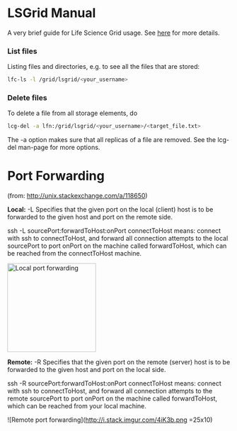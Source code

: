 # LSGrid Manual
A very brief guide for Life Science Grid usage. See [here](https://grid.surfsara.nl/wiki/index.php/Using_the_Grid/Grid_storage#Deleting_files_from_a_Storage_Element) for more details.

### List files
Listing files and directories, e.g. to see all the files that are stored:

```bash
lfc-ls -l /grid/lsgrid/<your_username>
```

### Delete files
To delete a file from all storage elements, do

```bash
lcg-del -a lfn:/grid/lsgrid/<your_username>/<target_file.txt>
```
The -a option makes sure that all replicas of a file are removed. See the lcg-del man-page for more options.

# Port Forwarding 
(from: http://unix.stackexchange.com/a/118650)


__Local:__ -L Specifies that the given port on the local (client) host is to be forwarded to the given host and port on the remote side.

ssh -L sourcePort:forwardToHost:onPort connectToHost means: connect with ssh to connectToHost, and forward all connection attempts to the local sourcePort to port onPort on the machine called forwardToHost, which can be reached from the connectToHost machine.

<img src="http://i.stack.imgur.com/a28N8.png" alt="Local port forwarding" style="width: 200px;"/>

__Remote:__ -R Specifies that the given port on the remote (server) host is to be forwarded to the given host and port on the local side.

ssh -R sourcePort:forwardToHost:onPort connectToHost means: connect with ssh to connectToHost, and forward all connection attempts to the remote sourcePort to port onPort on the machine called forwardToHost, which can be reached from your local machine.

![Remote port forwarding](http://i.stack.imgur.com/4iK3b.png =25x10)
